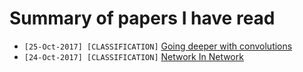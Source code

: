 # Summary of papers I have read

* `[25-Oct-2017] [CLASSIFICATION]` [Going deeper with convolutions](summaries/Going_Deeper_With_Conv.md)
* `[24-Oct-2017] [CLASSIFICATION]` [Network In Network](summaries/Network_In_Network.md) 
